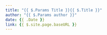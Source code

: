 ```yaml
---
title: "{{ $.Params Title }}{{ $.Title }}"
author: "{{ $.Params author }}"
date: {{ .Date }}
link: {{ $.site.page.baseURL }}
---
```


